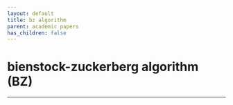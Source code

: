 ```yaml
---
layout: default
title: bz algorithm
parent: academic papers
has_children: false
---
```


# bienstock-zuckerberg algorithm (BZ)
--------

<object data="academic_papers/papers/bz/Bienstock_Zuckerberg_2009.pdf" width="100%" type="application/pdf"></object>

